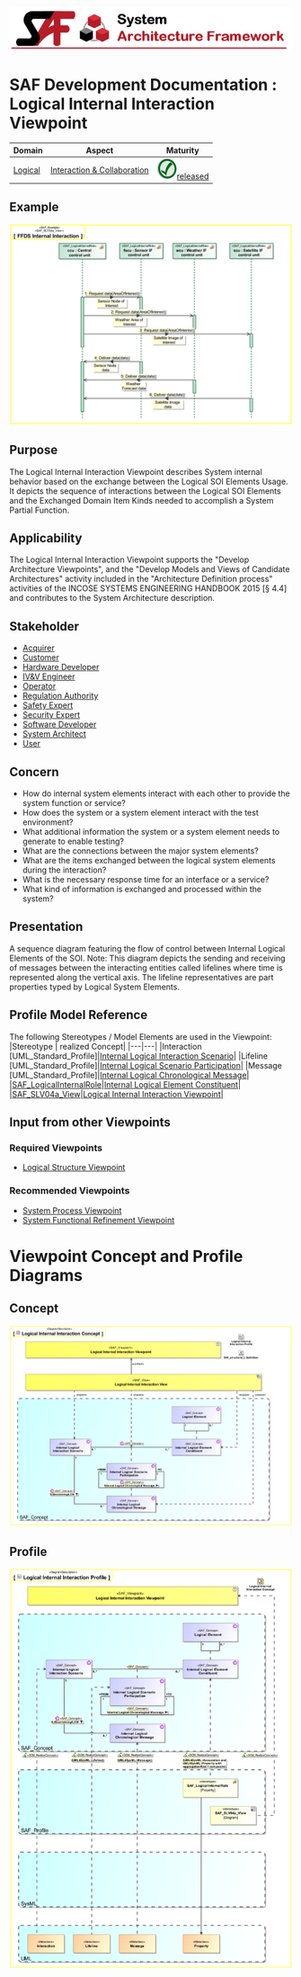 ![System Architecture Framework](../../diagrams/Banner_SAF.png)
# SAF Development Documentation : Logical Internal Interaction Viewpoint
|**Domain**|**Aspect**|**Maturity**|
| --- | --- | --- |
|[Logical](../../domains.md#Domain-Logical)|[Interaction & Collaboration](../../aspects.md#Aspect-Interaction-&-Collaboration)|![Released](../../diagrams/Symbol_confirmed.png )[released](../../using-saf/maturity.md#released)|
## Example
![Logical-Internal-Interaction-Viewpoint-example.svg](../../vp-examples/Logical-Internal-Interaction-Viewpoint-example.svg)
## Purpose
The Logical Internal Interaction Viewpoint describes System internal behavior based on the exchange between the Logical SOI Elements Usage. It depicts the sequence of interactions between the Logical SOI Elements and the Exchanged Domain Item Kinds needed to accomplish a System Partial Function.
## Applicability
The Logical Internal Interaction Viewpoint supports the "Develop Architecture Viewpoints", and the "Develop Models and Views of Candidate Architectures" activity included in the "Architecture Definition process" activities of the INCOSE SYSTEMS ENGINEERING HANDBOOK 2015 [§ 4.4] and contributes to the System Architecture description.
## Stakeholder
* [Acquirer](../../stakeholders.md#Acquirer)
* [Customer](../../stakeholders.md#Customer)
* [Hardware Developer](../../stakeholders.md#Hardware-Developer)
* [IV&V Engineer](../../stakeholders.md#IV&V-Engineer)
* [Operator](../../stakeholders.md#Operator)
* [Regulation Authority](../../stakeholders.md#Regulation-Authority)
* [Safety Expert](../../stakeholders.md#Safety-Expert)
* [Security Expert](../../stakeholders.md#Security-Expert)
* [Software Developer](../../stakeholders.md#Software-Developer)
* [System Architect](../../stakeholders.md#System-Architect)
* [User](../../stakeholders.md#User)
## Concern
* How do internal system elements interact with each other to provide the system function or service?
* How does the system or a system element interact with the test environment?
* What additional information the system or a system element needs to generate to enable testing?
* What are the connections between the major system elements?
* What are the items exchanged between the logical system elements during the interaction?
* What is the necessary response time for an interface or a service?
* What kind of information is exchanged and processed within the system?
## Presentation
A sequence diagram featuring the flow of control between Internal Logical Elements of the SOI.
Note: This diagram depicts the sending and receiving of messages between the interacting entities called lifelines where time is represented along the vertical axis. The lifeline representatives are part properties typed by Logical System Elements.

## Profile Model Reference
The following Stereotypes / Model Elements are used in the Viewpoint:
|Stereotype | realized Concept|
|---|---|
|Interaction [UML_Standard_Profile]|[Internal Logical Interaction Scenario](../concept/concepts.md#Internal-Logical-Interaction-Scenario)|
|Lifeline [UML_Standard_Profile]|[Internal Logical Scenario Participation](../concept/concepts.md#Internal-Logical-Scenario-Participation)|
|Message [UML_Standard_Profile]|[Internal Logical Chronological Message](../concept/concepts.md#Internal-Logical-Chronological-Message)|
|[SAF_LogicalInternalRole](../../stereotypes.md#SAF_LogicalInternalRole)|[Internal Logical Element Constituent](../concept/concepts.md#Internal-Logical-Element-Constituent)|
|[SAF_SLV04a_View](../../stereotypes.md#SAF_SLV04a_View)|[Logical Internal Interaction Viewpoint](../concept/concepts.md#Logical-Internal-Interaction-Viewpoint)|
## Input from other Viewpoints
### Required Viewpoints
* [Logical Structure Viewpoint](Logical-Structure-Viewpoint.md)
### Recommended Viewpoints
* [System Process Viewpoint](System-Process-Viewpoint.md)
* [System Functional Refinement Viewpoint](System-Functional-Refinement-Viewpoint.md)
# Viewpoint Concept and Profile Diagrams
## Concept
![Logical Internal Interaction Concept](diagrams/Logical-Internal-Interaction-Concept.svg)
## Profile
![Logical Internal Interaction Profile](diagrams/Logical-Internal-Interaction-Profile.svg)
